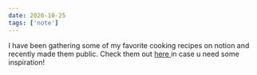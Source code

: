 ```yaml
---
date: 2020-10-25
tags: ['note']
---
```


I have been gathering some of my favorite cooking recipes on notion and recently made them public. Check them out <a href="https://www.notion.so/8b1c63b1dd324382b12fe5a97f3fc324?v=4091301fde544e498969443d19a333c3">here </a> in case u need some inspiration!

